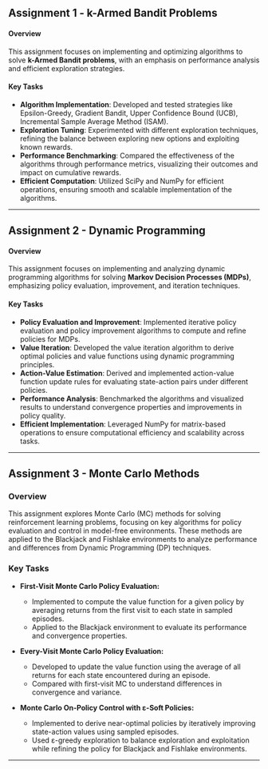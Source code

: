 ## **Assignment 1 - k-Armed Bandit Problems**

#### Overview
This assignment focuses on implementing and optimizing algorithms to solve **k-Armed Bandit problems**, with an emphasis on performance analysis and efficient exploration strategies.

#### Key Tasks

- **Algorithm Implementation**: Developed and tested strategies like Epsilon-Greedy, Gradient Bandit, Upper Confidence Bound (UCB), Incremental Sample Average Method (ISAM).
- **Exploration Tuning**: Experimented with different exploration techniques, refining the balance between exploring new options and exploiting known rewards.
- **Performance Benchmarking**: Compared the effectiveness of the algorithms through performance metrics, visualizing their outcomes and impact on cumulative rewards.
- **Efficient Computation**: Utilized SciPy and NumPy for efficient operations, ensuring smooth and scalable implementation of the algorithms.

---

## **Assignment 2 - Dynamic Programming**

#### Overview
This assignment focuses on implementing and analyzing dynamic programming algorithms for solving **Markov Decision Processes (MDPs)**, emphasizing policy evaluation, improvement, and iteration techniques.

#### Key Tasks

- **Policy Evaluation and Improvement**: Implemented iterative policy evaluation and policy improvement algorithms to compute and refine policies for MDPs.
- **Value Iteration**: Developed the value iteration algorithm to derive optimal policies and value functions using dynamic programming principles.
- **Action-Value Estimation**: Derived and implemented action-value function update rules for evaluating state-action pairs under different policies.
- **Performance Analysis**: Benchmarked the algorithms and visualized results to understand convergence properties and improvements in policy quality.
- **Efficient Implementation**: Leveraged NumPy for matrix-based operations to ensure computational efficiency and scalability across tasks.

---

## **Assignment 3 - Monte Carlo Methods**

### Overview
This assignment explores Monte Carlo (MC) methods for solving reinforcement learning problems, focusing on key algorithms for policy evaluation and control in model-free environments. These methods are applied to the Blackjack and Fishlake environments to analyze performance and differences from Dynamic Programming (DP) techniques.

### Key Tasks

- **First-Visit Monte Carlo Policy Evaluation:**
  - Implemented to compute the value function for a given policy by averaging returns from the first visit to each state in sampled episodes.
  - Applied to the Blackjack environment to evaluate its performance and convergence properties.

- **Every-Visit Monte Carlo Policy Evaluation:**
  - Developed to update the value function using the average of all returns for each state encountered during an episode.
  - Compared with first-visit MC to understand differences in convergence and variance.

- **Monte Carlo On-Policy Control with ε-Soft Policies:**
  - Implemented to derive near-optimal policies by iteratively improving state-action values using sampled episodes.
  - Used ε-greedy exploration to balance exploration and exploitation while refining the policy for Blackjack and Fishlake environments.

---